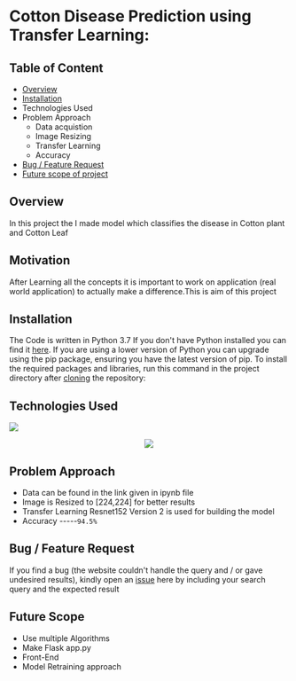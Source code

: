 # Cotton Disease Prediction using Transfer Learning: 

## Table of Content
  * [Overview](#overview)
  * [Installation](#installation)
  * Technologies Used
  * Problem Approach
    * Data acquistion
    * Image Resizing
    * Transfer Learning
    * Accuracy
  * [Bug / Feature Request](#bug---feature-request)
  * [Future scope of project](#future-scope)




## Overview
In this project the I made model which classifies the disease in Cotton plant and Cotton Leaf


## Motivation
After Learning all the concepts it is important to work on application (real world application) to actually make a difference.This is aim of this project

## Installation
The Code is written in Python 3.7 If you don't have Python installed you can find it [here](https://www.python.org/downloads/). If you are using a lower version of Python you can upgrade using the pip package, ensuring you have the latest version of pip. To install the required packages and libraries, run this command in the project directory after [cloning](https://www.howtogeek.com/451360/how-to-clone-a-github-repository/) the repository:




## Technologies Used

![](https://forthebadge.com/images/badges/made-with-python.svg)
<div align="center">
  <img src="https://www.tensorflow.org/images/tf_logo_social.png">
</div>

## Problem Approach

   * Data can be found in the link given in ipynb file
   * Image is Resized to [224,224] for better results
   * Transfer Learning Resnet152 Version 2 is used for building the model
   * Accuracy -----`94.5%`

## Bug / Feature Request

If you find a bug (the website couldn't handle the query and / or gave undesired results), kindly open an [issue](https://github.com/Abilashkanagasabai/Cotton-Disease-Prediction/issues) here by including your search query and the expected result

## Future Scope

* Use multiple Algorithms
* Make Flask app.py
* Front-End 
* Model Retraining approach
